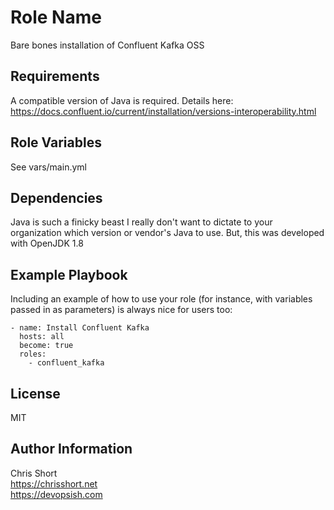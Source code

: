 Role Name
=========

Bare bones installation of Confluent Kafka OSS

Requirements
------------

A compatible version of Java is required. Details here: https://docs.confluent.io/current/installation/versions-interoperability.html

Role Variables
--------------

See vars/main.yml

Dependencies
------------

Java is such a finicky beast I really don't want to dictate to your organization which version or vendor's Java to use. But, this was developed with OpenJDK 1.8

Example Playbook
----------------

Including an example of how to use your role (for instance, with variables passed in as parameters) is always nice for users too:

    - name: Install Confluent Kafka
      hosts: all
      become: true
      roles:
        - confluent_kafka

License
-------

MIT

Author Information
------------------

Chris Short  
https://chrisshort.net  
https://devopsish.com